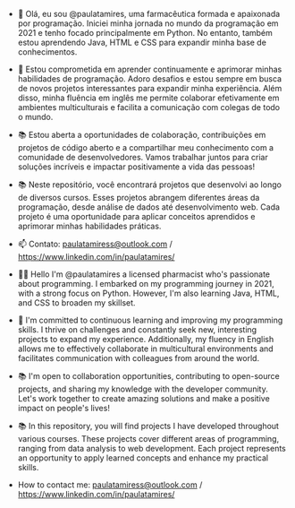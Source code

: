 - 👋 Olá, eu sou @paulatamires, uma farmacêutica formada e apaixonada por programação. Iniciei minha jornada no mundo da programação em 2021 e tenho focado principalmente em Python. No entanto, também estou aprendendo Java, HTML e CSS para expandir minha base de conhecimentos.
- 💪 Estou comprometida em aprender continuamente e aprimorar minhas habilidades de programação. Adoro desafios e estou sempre em busca de novos projetos interessantes para expandir minha experiência. Além disso, minha fluência em inglês me permite colaborar efetivamente em ambientes multiculturais e facilita a comunicação com colegas de todo o mundo.
- 📚 Estou aberta a oportunidades de colaboração, contribuições em projetos de código aberto e a compartilhar meu conhecimento com a comunidade de desenvolvedores. Vamos trabalhar juntos para criar soluções incríveis e impactar positivamente a vida das pessoas!
- 📚 Neste repositório, você encontrará projetos que desenvolvi ao longo de diversos cursos. Esses projetos abrangem diferentes áreas da programação, desde análise de dados até desenvolvimento web. Cada projeto é uma oportunidade para aplicar conceitos aprendidos e aprimorar minhas habilidades práticas.
- 📫 Contato: paulatamiress@outlook.com / https://www.linkedin.com/in/paulatamires/

- 👩‍💻 Hello I'm @paulatamires a licensed pharmacist who's passionate about programming. I embarked on my programming journey in 2021, with a strong focus on Python. However, I'm also learning Java, HTML, and CSS to broaden my skillset.
- 💪 I'm committed to continuous learning and improving my programming skills. I thrive on challenges and constantly seek new, interesting projects to expand my experience. Additionally, my fluency in English allows me to effectively collaborate in multicultural environments and facilitates communication with colleagues from around the world.
- 📚 I'm open to collaboration opportunities, contributing to open-source projects, and sharing my knowledge with the developer community. Let's work together to create amazing solutions and make a positive impact on people's lives!
- 📚 In this repository, you will find projects I have developed throughout various courses. These projects cover different areas of programming, ranging from data analysis to web development. Each project represents an opportunity to apply learned concepts and enhance my practical skills.
- How to contact me: paulatamiress@outlook.com / https://www.linkedin.com/in/paulatamires/

<!---
paulatamires/paulatamires is a ✨ special ✨ repository because its `README.md` (this file) appears on your GitHub profile.
You can click the Preview link to take a look at your changes.
--->
